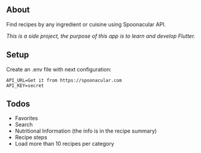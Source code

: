 ## About
Find recipes by any ingredient or cuisine using Spoonacular API.

*This is a side project, the purpose of this app is to learn and develop Flutter.*

## Setup

Create an .env file with next configuration:

    API_URL=Get it from https://spoonacular.com
    API_KEY=secret

## Todos

- Favorites
- Search
- Nutritional Information (the info is in the recipe summary)
- Recipe steps
- Load more than 10 recipes per category
